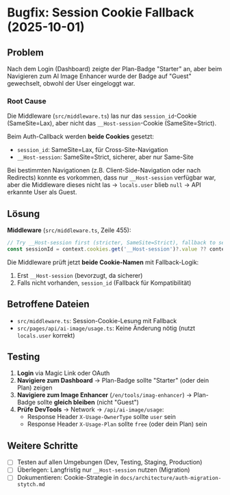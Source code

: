 # Bugfix: Session Cookie Fallback (2025-10-01)

## Problem

Nach dem Login (Dashboard) zeigte der Plan-Badge "Starter" an, aber beim Navigieren zum AI Image Enhancer wurde der Badge auf "Guest" gewechselt, obwohl der User eingeloggt war.

### Root Cause

Die Middleware (`src/middleware.ts`) las nur das `session_id`-Cookie (SameSite=Lax), aber nicht das `__Host-session`-Cookie (SameSite=Strict).

Beim Auth-Callback werden **beide Cookies** gesetzt:
- `session_id`: SameSite=Lax, für Cross-Site-Navigation
- `__Host-session`: SameSite=Strict, sicherer, aber nur Same-Site

Bei bestimmten Navigationen (z.B. Client-Side-Navigation oder nach Redirects) konnte es vorkommen, dass nur `__Host-session` verfügbar war, aber die Middleware dieses nicht las → `locals.user` blieb `null` → API erkannte User als Guest.

## Lösung

**Middleware** (`src/middleware.ts`, Zeile 455):
```typescript
// Try __Host-session first (stricter, SameSite=Strict), fallback to session_id (SameSite=Lax)
const sessionId = context.cookies.get('__Host-session')?.value ?? context.cookies.get('session_id')?.value ?? null;
```

Die Middleware prüft jetzt **beide Cookie-Namen** mit Fallback-Logik:
1. Erst `__Host-session` (bevorzugt, da sicherer)
2. Falls nicht vorhanden, `session_id` (Fallback für Kompatibilität)

## Betroffene Dateien

- `src/middleware.ts`: Session-Cookie-Lesung mit Fallback
- `src/pages/api/ai-image/usage.ts`: Keine Änderung nötig (nutzt `locals.user` korrekt)

## Testing

1. **Login** via Magic Link oder OAuth
2. **Navigiere zum Dashboard** → Plan-Badge sollte "Starter" (oder dein Plan) zeigen
3. **Navigiere zum Image Enhancer** (`/en/tools/imag-enhancer`) → Plan-Badge sollte **gleich bleiben** (nicht "Guest")
4. **Prüfe DevTools** → Network → `/api/ai-image/usage`:
   - Response Header `X-Usage-OwnerType` sollte `user` sein
   - Response Header `X-Usage-Plan` sollte `free` (oder dein Plan) sein

## Weitere Schritte

- [ ] Testen auf allen Umgebungen (Dev, Testing, Staging, Production)
- [ ] Überlegen: Langfristig nur `__Host-session` nutzen (Migration)
- [ ] Dokumentieren: Cookie-Strategie in `docs/architecture/auth-migration-stytch.md`

